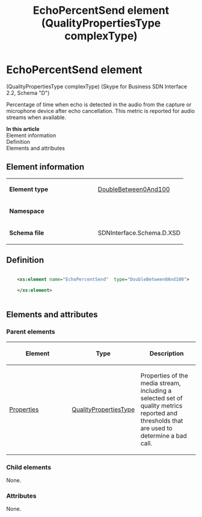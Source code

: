 ﻿---
title: EchoPercentSend element (QualityPropertiesType complexType) 
TOCTitle: EchoPercentSend element
ms:assetid: b1b24796-6e50-aed0-e45a-2e3dfbf98478
ms:mtpsurl: https://msdn.microsoft.com/library/Mt170847(v=office.16)
ms:contentKeyID: 65855421
ms.date: 08/24/2015
mtps_version: v=office.16
dev_langs:
- xml
---

# EchoPercentSend element 

(QualityPropertiesType complexType) (Skype for Business SDN Interface 2.2, Schema "D")

Percentage of time when echo is detected in the audio from the capture or microphone device after echo cancellation. This metric is reported for audio streams when available.


**In this article**  
Element information  
Definition  
Elements and attributes  

## Element information

<table>
<colgroup>
<col style="width: 50%" />
<col style="width: 50%" />
</colgroup>
<tbody>
<tr class="odd">
<td><p><strong>Element type</strong></p></td>
<td><p><a href="doublebetween0and100-simpletype-skype-for-business-sdn-interface-2-2-schema-d.md">DoubleBetween0And100</a></p></td>
</tr>
<tr class="even">
<td><p><strong>Namespace</strong></p></td>
<td><p></p></td>
</tr>
<tr class="odd">
<td><p><strong>Schema file</strong></p></td>
<td><p>SDNInterface.Schema.D.XSD</p></td>
</tr>
</tbody>
</table>


## Definition

```xml

    <xs:element name="EchoPercentSend"  type="DoubleBetween0And100">
    
    </xs:element>
  
```

## Elements and attributes

### Parent elements

<table>
<colgroup>
<col style="width: 33%" />
<col />
<col />
</colgroup>
<thead>
<tr class="header">
<th><p>Element</p></th>
<th><p>Type</p></th>
<th><p>Description</p></th>
</tr>
</thead>
<tbody>
<tr class="odd">
<td><p><a href="properties-element-qualitytype-complextype-skype-for-business-sdn-interface-2-2-schema-d.md">Properties</a></p></td>
<td><p><a href="qualitypropertiestype-complextype-skype-for-business-sdn-interface-2-2-schema-d.md">QualityPropertiesType</a></p></td>
<td><p>Properties of the media stream, including a selected set of quality metrics reported and thresholds that are used to determine a bad call.</p></td>
</tr>
</tbody>
</table>


### Child elements

None.

### Attributes

None.

